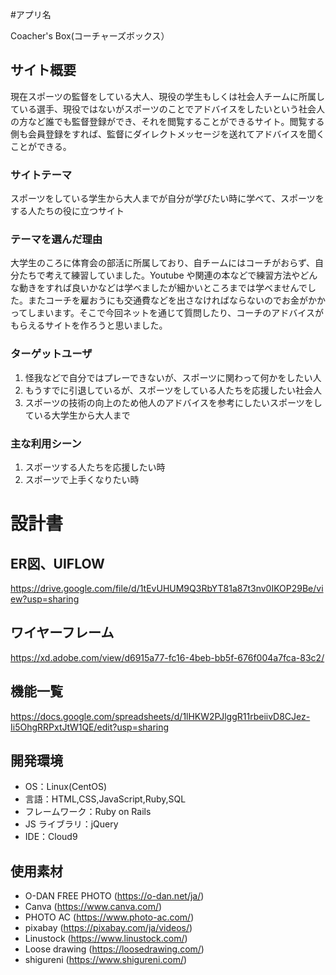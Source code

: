 #アプリ名

Coacher's Box(コーチャーズボックス）

## サイト概要

現在スポーツの監督をしている大人、現役の学生もしくは社会人チームに所属している選手、現役ではないがスポーツのことでアドバイスをしたいという社会人の方など誰でも監督登録ができ、それを閲覧することができるサイト。閲覧する側も会員登録をすれば、監督にダイレクトメッセージを送れてアドバイスを聞くことができる。

### サイトテーマ

スポーツをしている学生から大人までが自分が学びたい時に学べて、スポーツをする人たちの役に立つサイト

### テーマを選んだ理由

大学生のころに体育会の部活に所属しており、自チームにはコーチがおらず、自分たちで考えて練習していました。Youtube や関連の本などで練習方法やどんな動きをすれば良いかなどは学べましたが細かいところまでは学べませんでした。またコーチを雇おうにも交通費などを出さなければならないのでお金がかかってしまいます。そこで今回ネットを通じて質問したり、コーチのアドバイスがもらえるサイトを作ろうと思いました。

### ターゲットユーザ

1. 怪我などで自分ではプレーできないが、スポーツに関わって何かをしたい人
2. もうすでに引退しているが、スポーツをしている人たちを応援したい社会人
3. スポーツの技術の向上のため他人のアドバイスを参考にしたいスポーツをしている大学生から大人まで

### 主な利用シーン
1. スポーツする人たちを応援したい時
2. スポーツで上手くなりたい時

# 設計書
## ER図、UIFLOW
  https://drive.google.com/file/d/1tEvUHUM9Q3RbYT81a87t3nv0IKOP29Be/view?usp=sharing
## ワイヤーフレーム
https://xd.adobe.com/view/d6915a77-fc16-4beb-bb5f-676f004a7fca-83c2/

## 機能一覧

https://docs.google.com/spreadsheets/d/1lHKW2PJlggR11rbeiivD8CJez-Ii5OhgRRPxtJtW1QE/edit?usp=sharing

## 開発環境

- OS：Linux(CentOS)
- 言語：HTML,CSS,JavaScript,Ruby,SQL
- フレームワーク：Ruby on Rails
- JS ライブラリ：jQuery
- IDE：Cloud9

## 使用素材

- O-DAN FREE PHOTO (https://o-dan.net/ja/)
- Canva (https://www.canva.com/)
- PHOTO AC (https://www.photo-ac.com/)
- pixabay (https://pixabay.com/ja/videos/)
- Linustock (https://www.linustock.com/)
- Loose drawing (https://loosedrawing.com/)
- shigureni (https://www.shigureni.com/)